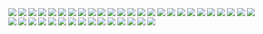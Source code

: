 <img src="http://www.microsoft.com/japan/office/images/2007/gokai/interview1/img01.jpg" />
<img src="http://www.microsoft.com/japan/office/images/2007/gokai/interview1/img02.jpg" />
<img src="http://www.microsoft.com/japan/office/images/2007/gokai/interview1/img03.jpg" />
<img src="http://www.microsoft.com/japan/office/images/2007/gokai/interview1/img04.jpg" />
<img src="http://www.microsoft.com/japan/office/images/2007/gokai/interview1/img05.jpg" />
<img src="http://www.microsoft.com/japan/office/images/2007/gokai/interview1/img06.jpg" />
<img src="http://www.microsoft.com/japan/office/images/2007/gokai/interview1/img07.jpg" />
<img src="http://www.microsoft.com/japan/office/images/2007/gokai/interview1/img08.jpg" />
<img src="http://www.microsoft.com/japan/office/images/2007/gokai/interview1/img09.jpg" />
<img src="http://www.microsoft.com/japan/office/images/2007/gokai/interview1/img10.jpg" />
<img src="http://www.microsoft.com/japan/office/images/2007/gokai/interview1/img11.jpg" />
<img src="http://www.microsoft.com/japan/office/images/2007/gokai/interview1/img12.jpg" />
<img src="http://www.microsoft.com/japan/office/images/2007/gokai/interview1/img13.jpg" />
<img src="http://www.microsoft.com/japan/office/images/2007/gokai/interview1/img14.jpg" />
<img src="http://www.microsoft.com/japan/office/images/2007/gokai/interview1/img15.jpg" />
<img src="http://www.microsoft.com/japan/office/images/2007/gokai/interview1/img16.jpg" />
<img src="http://www.microsoft.com/japan/office/images/2007/gokai/interview1/img17.jpg" />
<img src="http://www.microsoft.com/japan/office/images/2007/gokai/interview1/img18.jpg" />
<img src="http://www.microsoft.com/japan/office/images/2007/gokai/interview1/img19.jpg" />
<img src="http://www.microsoft.com/japan/office/images/2007/gokai/interview1/img20.jpg" />
<img src="http://www.microsoft.com/japan/office/images/2007/gokai/interview1/img21.jpg" />
<img src="http://www.microsoft.com/japan/office/images/2007/gokai/interview1/img22.jpg" />
<img src="http://www.microsoft.com/japan/office/images/2007/gokai/interview1/img23.jpg" />
<img src="http://www.microsoft.com/japan/office/images/2007/gokai/interview1/img24.jpg" />
<img src="http://www.microsoft.com/japan/office/images/2007/gokai/interview1/img25.jpg" />
<img src="http://www.microsoft.com/japan/office/images/2007/gokai/interview1/img26.jpg" />
<img src="http://www.microsoft.com/japan/office/images/2007/gokai/interview1/img27.jpg" />
<img src="http://www.microsoft.com/japan/office/images/2007/gokai/interview1/img28.jpg" />
<img src="http://www.microsoft.com/japan/office/images/2007/gokai/interview1/img29.jpg" />
<img src="http://www.microsoft.com/japan/office/images/2007/gokai/interview1/img30.jpg" />
<img src="http://www.microsoft.com/japan/office/images/2007/gokai/interview1/img31.jpg" />
<img src="http://www.microsoft.com/japan/office/images/2007/gokai/interview1/img32.jpg" />
<img src="http://www.microsoft.com/japan/office/images/2007/gokai/interview1/img33.jpg" />
<img src="http://www.microsoft.com/japan/office/images/2007/gokai/interview1/img34.jpg" />
<img src="http://www.microsoft.com/japan/office/images/2007/gokai/interview1/img35.jpg" />
<img src="http://www.microsoft.com/japan/office/images/2007/gokai/interview1/img36.jpg" />
<img src="http://www.microsoft.com/japan/office/images/2007/gokai/interview1/img37.jpg" />
<img src="http://www.microsoft.com/japan/office/images/2007/gokai/interview1/img38.jpg" />
<img src="http://www.microsoft.com/japan/office/images/2007/gokai/interview1/img39.jpg" />
<img src="http://www.microsoft.com/japan/office/images/2007/gokai/interview1/img40.jpg" />


